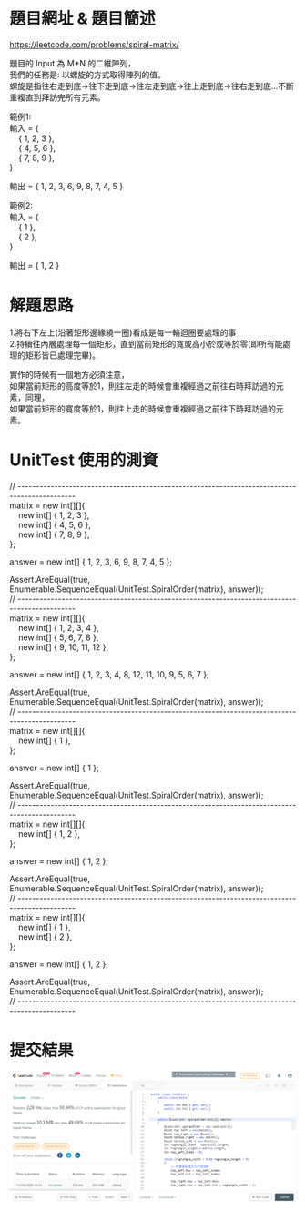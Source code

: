 # 題目網址 & 題目簡述  
https://leetcode.com/problems/spiral-matrix/  
  
題目的 Input 為 M*N 的二維陣列，  
我們的任務是: 以螺旋的方式取得陣列的值。  
螺旋是指往右走到底->往下走到底->往左走到底->往上走到底->往右走到底...不斷重複直到拜訪完所有元素。  
  
範例1:  
輸入 = {  
&nbsp;&nbsp;&nbsp;&nbsp;{ 1, 2, 3 },  
&nbsp;&nbsp;&nbsp;&nbsp;{ 4, 5, 6 },  
&nbsp;&nbsp;&nbsp;&nbsp;{ 7, 8, 9 },  
}  
  
輸出 = { 1, 2, 3, 6, 9, 8, 7, 4, 5 }  
  
範例2:  
輸入 = {  
&nbsp;&nbsp;&nbsp;&nbsp;{ 1 },  
&nbsp;&nbsp;&nbsp;&nbsp;{ 2 },  
}  
  
輸出 = { 1, 2 }  
  
# 解題思路  
1.將右下左上(沿著矩形邊緣繞一圈)看成是每一輪迴圈要處理的事  
2.持續往內層處理每一個矩形，直到當前矩形的寬或高小於或等於零(即所有能處理的矩形皆已處理完畢)。  
  
實作的時候有一個地方必須注意，  
如果當前矩形的高度等於1，則往左走的時候會重複經過之前往右時拜訪過的元素，同理，  
如果當前矩形的寬度等於1，則往上走的時候會重複經過之前往下時拜訪過的元素。  
  
# UnitTest 使用的測資  
// ----------------------------------------------------------------------------------------------  
matrix = new int[][]{  
&nbsp;&nbsp;&nbsp;&nbsp;new int[] { 1, 2, 3 },  
&nbsp;&nbsp;&nbsp;&nbsp;new int[] { 4, 5, 6 },  
&nbsp;&nbsp;&nbsp;&nbsp;new int[] { 7, 8, 9 },  
};  
  
answer = new int[] { 1, 2, 3, 6, 9, 8, 7, 4, 5 };  
  
Assert.AreEqual(true, Enumerable.SequenceEqual(UnitTest.SpiralOrder(matrix), answer));  
// ----------------------------------------------------------------------------------------------  
matrix = new int[][]{  
&nbsp;&nbsp;&nbsp;&nbsp;new int[] { 1, 2, 3, 4 },  
&nbsp;&nbsp;&nbsp;&nbsp;new int[] { 5, 6, 7, 8 },  
&nbsp;&nbsp;&nbsp;&nbsp;new int[] { 9, 10, 11, 12 },  
};  
  
answer = new int[] { 1, 2, 3, 4, 8, 12, 11, 10, 9, 5, 6, 7 };  
  
Assert.AreEqual(true, Enumerable.SequenceEqual(UnitTest.SpiralOrder(matrix), answer));  
// ----------------------------------------------------------------------------------------------  
matrix = new int[][]{  
&nbsp;&nbsp;&nbsp;&nbsp;new int[] { 1 },  
};  
  
answer = new int[] { 1 };  
  
Assert.AreEqual(true, Enumerable.SequenceEqual(UnitTest.SpiralOrder(matrix), answer));  
// ----------------------------------------------------------------------------------------------  
matrix = new int[][]{  
&nbsp;&nbsp;&nbsp;&nbsp;new int[] { 1, 2 },  
};  
  
answer = new int[] { 1, 2 };  
  
Assert.AreEqual(true, Enumerable.SequenceEqual(UnitTest.SpiralOrder(matrix), answer));  
// ----------------------------------------------------------------------------------------------  
matrix = new int[][]{  
&nbsp;&nbsp;&nbsp;&nbsp;new int[] { 1 },  
&nbsp;&nbsp;&nbsp;&nbsp;new int[] { 2 },  
};  
  
answer = new int[] { 1, 2 };  
  
Assert.AreEqual(true, Enumerable.SequenceEqual(UnitTest.SpiralOrder(matrix), answer));  
// ----------------------------------------------------------------------------------------------  
  
# 提交結果  
![image](https://raw.githubusercontent.com/Jacky20200711/LeetCode/master/Q54(Spiral%20Matrix)/SuccessShot.PNG)  
&emsp;  
&emsp;  
